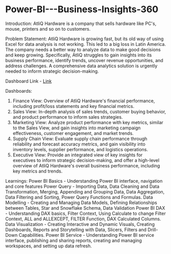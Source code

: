 # Power-BI---Business-Insights-360

Introduction: AtliQ Hardware is a company that sells hardware like PC's, mouse, printers and so on to customers. 

Problem Statement: AtliQ Hardware is growing fast, but its old way of using Excel for data analysis is not working. This led to a big loss in Latin America. The company needs a better way to analyze data to make good decisions and keep growing. Specifically, AtliQ struggles to gain insights into its business performance, identify trends, uncover revenue opportunities, and address challenges. A comprehensive data analytics solution is urgently needed to inform strategic decision-making.

Dashboard Link - [Link](https://app.powerbi.com/view?r=eyJrIjoiOGFiZDcxNDYtMWYzNi00N2ZmLWE3NjgtMjRjNGRmNDc3OWI3IiwidCI6ImM2ZTU0OWIzLTVmNDUtNDAzMi1hYWU5LWQ0MjQ0ZGM1YjJjNCJ9)

Dashboards:
1) Finance View: Overview of AtliQ Hardware's financial performance, including profit/loss statements and key financial metrics.
2) Sales View: In-depth analysis of sales trends, customer buying behavior, and product performance to inform sales strategies.
3) Marketing View: Analyze product performance with key metrics, similar to the Sales View, and gain insights into marketing campaign effectiveness, customer engagement, and market trends. 
4) Supply Chain View: Evaluate supply chain performance through reliability and forecast accuracy metrics, and gain visibility into inventory levels, supplier performance, and logistics operations.
5) Executive View: Provide an integrated view of key insights for executives to inform strategic decision-making, and offer a high-level overview of AtliQ Hardware's overall business performance, including key metrics and trends.

Learnings:
Power BI Basics - Understanding Power BI interface, navigation and core features
Power Query - Importing Data, Data Cleaning and Data Transformation, Merging, Appending and Grouping Data, Data Aggregation, Data Filtering and Sorting, Power Query Functions and Formulas.
Data Modelling - Creating and Managing Data Models, Defining Relationships between Tables, Star and Snowflake Schema, Data Validation
Power BI DAX - Understanding DAX basics, Filter Context, Using Calculate to change Filter Context, ALL and ALLEXCEPT, FILTER Function, DAX Calculated Columns.
Data Visualization - Creating Interactive and Dynamic Visuals, Creating Dashboards, Reports and Storytelling with Data, Slicers, Filters and Drill-Down Capabilities.
Power BI Service - Understanding Power BI service interface, publishing and sharing reports, creating and managing workspaces, and setting up data refresh.
